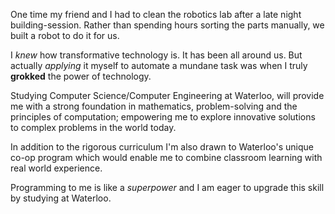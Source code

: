 One time my friend and I had to clean the robotics lab after a late night building-session. Rather than spending hours sorting the parts manually, we built a robot to do it for us.

I _knew_ how transformative technology is. It has been all around us. But actually _applying_ it myself to automate a mundane task was when I truly **grokked** the power of technology.

Studying Computer Science/Computer Engineering at Waterloo, will provide me with a strong foundation in mathematics, problem-solving and the principles of computation; empowering me to explore innovative solutions to complex problems in the world today.

In addition to the rigorous curriculum I'm also drawn to Waterloo's unique co-op program which would enable me to combine classroom learning with real world experience.

Programming to me is like a _superpower_ and I am eager to upgrade this skill by studying at Waterloo.